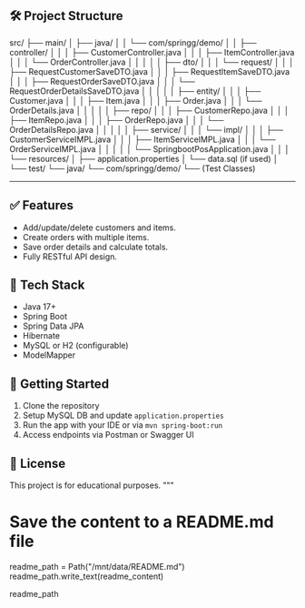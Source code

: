 
## 🛠️ Project Structure


src/
├── main/
│   ├── java/
│   │   └── com/springg/demo/
│   │       ├── controller/
│   │       │   ├── CustomerController.java
│   │       │   ├── ItemController.java
│   │       │   └── OrderController.java
│   │       │
│   │       ├── dto/
│   │       │   └── request/
│   │       │       ├── RequestCustomerSaveDTO.java
│   │       │       ├── RequestItemSaveDTO.java
│   │       │       ├── RequestOrderSaveDTO.java
│   │       │       └── RequestOrderDetailsSaveDTO.java
│   │       │
│   │       ├── entity/
│   │       │   ├── Customer.java
│   │       │   ├── Item.java
│   │       │   ├── Order.java
│   │       │   └── OrderDetails.java
│   │       │
│   │       ├── repo/
│   │       │   ├── CustomerRepo.java
│   │       │   ├── ItemRepo.java
│   │       │   ├── OrderRepo.java
│   │       │   └── OrderDetailsRepo.java
│   │       │
│   │       ├── service/
│   │       │   └── impl/
│   │       │       ├── CustomerServiceIMPL.java
│   │       │       ├── ItemServiceIMPL.java
│   │       │       └── OrderServiceIMPL.java
│   │       │
│   │       └── SpringbootPosApplication.java
│   │
│   └── resources/
│       ├── application.properties
│       └── data.sql (if used)
│
└── test/
    └── java/
        └── com/springg/demo/
            └── (Test Classes)


---

## ✅ Features

- Add/update/delete customers and items.
- Create orders with multiple items.
- Save order details and calculate totals.
- Fully RESTful API design.

## 🧰 Tech Stack

- Java 17+
- Spring Boot
- Spring Data JPA
- Hibernate
- MySQL or H2 (configurable)
- ModelMapper

## 🚀 Getting Started

1. Clone the repository
2. Setup MySQL DB and update `application.properties`
3. Run the app with your IDE or via `mvn spring-boot:run`
4. Access endpoints via Postman or Swagger UI

## 📂 License

This project is for educational purposes.
"""

# Save the content to a README.md file
readme_path = Path("/mnt/data/README.md")
readme_path.write_text(readme_content)

readme_path
